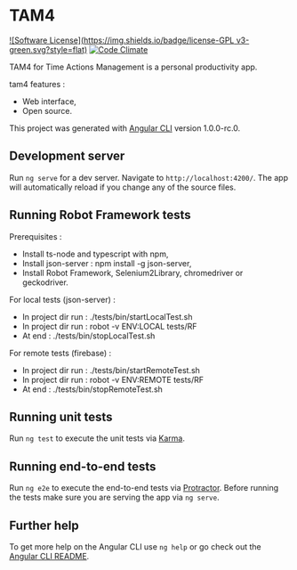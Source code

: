 # TAM4
[![Software License](https://img.shields.io/badge/license-GPL v3-green.svg?style=flat)](LICENSE)
[![Code Climate](https://codeclimate.com/github/jfx/tam4/badges/gpa.svg)](https://codeclimate.com/github/jfx/tam4)

TAM4 for Time Actions Management is a personal productivity app.

tam4 features :

* Web interface,
* Open source.

This project was generated with [Angular CLI](https://github.com/angular/angular-cli) version 1.0.0-rc.0.

## Development server
Run `ng serve` for a dev server. Navigate to `http://localhost:4200/`. The app will automatically reload if you change any of the source files.

## Running Robot Framework tests
Prerequisites : 
- Install ts-node and typescript with npm,
- Install json-server : npm install -g json-server,
- Install Robot Framework, Selenium2Library, chromedriver or geckodriver. 

For local tests (json-server) : 
- In project dir run : ./tests/bin/startLocalTest.sh
- In project dir run : robot -v ENV:LOCAL tests/RF
- At end : ./tests/bin/stopLocalTest.sh

For remote tests (firebase) : 
- In project dir run : ./tests/bin/startRemoteTest.sh
- In project dir run : robot -v ENV:REMOTE tests/RF
- At end : ./tests/bin/stopRemoteTest.sh

## Running unit tests

Run `ng test` to execute the unit tests via [Karma](https://karma-runner.github.io).

## Running end-to-end tests

Run `ng e2e` to execute the end-to-end tests via [Protractor](http://www.protractortest.org/).
Before running the tests make sure you are serving the app via `ng serve`.

## Further help

To get more help on the Angular CLI use `ng help` or go check out the [Angular CLI README](https://github.com/angular/angular-cli/blob/master/README.md).
